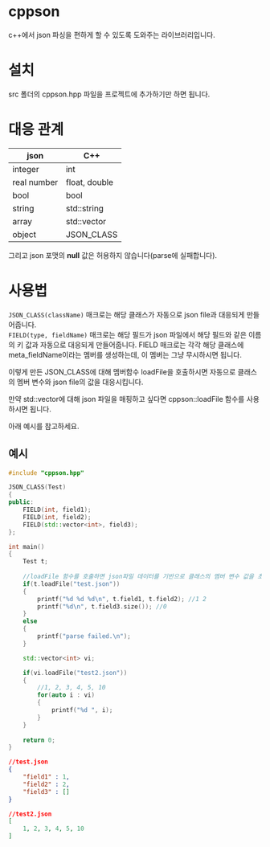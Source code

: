 # cppson

c++에서 json 파싱을 편하게 할 수 있도록 도와주는 라이브러리입니다.

# 설치
src 폴더의 cppson.hpp 파일을 프로젝트에 추가하기만 하면 됩니다.

# 대응 관계

| json        | C++            |
| -------     | -------------- |
| integer     | int            |
| real number | float, double  |
| bool        | bool           |
| string      | std::string    |
| array       | std::vector<T> |
| object      | JSON_CLASS     |

그리고 json 포맷의 **null** 값은 허용하지 않습니다(parse에 실패합니다).

# 사용법
```JSON_CLASS(className)``` 매크로는 해당 클래스가 자동으로 json file과 대응되게 만들어줍니다.  
```FIELD(type, fieldName)``` 매크로는 해당 필드가 json 파일에서 해당 필드와 같은 이름의 키 값과 자동으로 대응되게 만들어줍니다. FIELD 매크로는 각각 해당 클래스에 meta_fieldName이라는 멤버를 생성하는데, 이 멤버는 그냥 무시하시면 됩니다.

이렇게 만든 JSON_CLASS에 대해 멤버함수 loadFile을 호출하시면 자동으로 클래스의 멤버 변수와 json file의 값을 대응시킵니다.

만약 std::vector에 대해 json 파일을 매핑하고 싶다면 cppson::loadFile 함수를 사용하시면 됩니다.

아래 예시를 참고하세요.

## 예시

```C++
#include "cppson.hpp"

JSON_CLASS(Test)
{
public:
	FIELD(int, field1);
	FIELD(int, field2);
	FIELD(std::vector<int>, field3);
};

int main()
{
	Test t;
	
	//loadFile 함수를 호출하면 json파일 데이터를 기반으로 클래스의 멤버 변수 값을 초기화 시킵니다.
	if(t.loadFile("test.json"))
	{
		printf("%d %d %d\n", t.field1, t.field2); //1 2
		printf("%d\n", t.field3.size()); //0
	}
	else
	{
		printf("parse failed.\n");
	}

	std::vector<int> vi;

	if(vi.loadFile("test2.json"))
	{
		//1, 2, 3, 4, 5, 10
		for(auto i : vi)
		{
			printf("%d ", i);
		}
	}
	
	return 0;
}
```

```json
//test.json
{
	"field1" : 1,
	"field2" : 2,
	"field3" : []
}
```

```json
//test2.json
[
	1, 2, 3, 4, 5, 10
]
```
